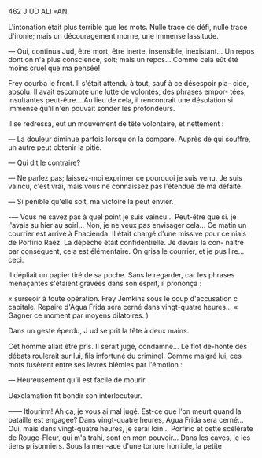 462 J UD ALI «AN.

L'intonation était plus terrible que les mots. Nulle trace de déﬁ, nulle
trace d'ironie; mais un découragement morne, une immense lassitude.

— Oui, continua Jud, être mort, être inerte, insensible, inexistant... Un
repos dont on n'a plus conscience, soit; mais un repos... Comme cela eût
été moins cruel que ma pensée!

Frey courba le front. Il s'était attendu à tout, sauf à ce désespoir pla-
cide, absolu. Il avait escompté une lutte de volontés, des phrases empor-
tées, insultantes peut-être... Au lieu de cela, il rencontrait une désolation
si immense qu'il n'en pouvait sonder les profondeurs.

Il se redressa, eut un mouvement de tête volontaire, et nettement :

— La douleur diminue parfois lorsqu'on la compare. Auprès de qui
souffre, un autre peut obtenir la pitié.

— Qui dit le contraire?

— Ne parlez pas; laissez-moi exprimer ce pourquoi je suis venu. Je suis
vaincu, c'est vrai, mais vous ne connaissez pas l'étendue de ma défaite.

— Si pénible qu'elle soit, ma victoire la peut envier.

-— Vous ne savez pas à quel point je suis vaincu... Peut-être que si. je
l'avais su hier au soirl... Non, je ne veux pas envisager cela... Ce matin
un courrier est arrivé à Fhacienda. Il était chargé d'une missive pour ce
niais de Porﬁrio Raëz. La dépêche était conﬁdentielle. Je devais la con-
naître par conséquent, cela est élémentaire. On grisa le courrier, et je pus
lire... ceci.

Il dépliait un papier tiré de sa poche. Sans le regarder, car les phrases
menaçantes s'étaient gravées dans son esprit, il prononça :

« surseoir à toute opération. Frey Jemkins sous le coup d'accusation
c capitale. Repaire d'Agua Frida sera cerné dans vingt-quatre heures...
« Gagner ce moment par moyens dilatoires. )

Dans un geste éperdu, J ud se prit la tête à deux mains.

Cet homme allait être pris. Il serait jugé, condamne... Le ﬂot de-honte
des débats roulerait sur lui, ﬁls infortuné du criminel. Comme malgré lui,
ces mots fusèrent entre ses lèvres blémies par l'émotion :

— Heureusement qu'il est facile de mourir.

Uexclamation ﬁt bondir son interlocuteur.

—— ltlourirm! Ah ça, je vous ai mal jugé. Est-ce que l'on meurt quand la
bataille est engagée? Dans vingt-quatre heures, Agua Frida sera cerné...
Oui, mais dans vingt-quatre heures, je serai loin... Porﬁrio et cette scélérate
de Rouge-Fleur, qui m'a trahi, sont en mon pouvoir... Dans les caves, je
les tiens prisonniers. Sous la men-ace d'une torture horrible, la petite


